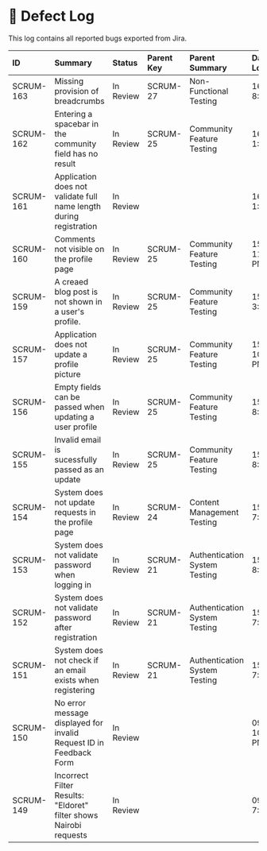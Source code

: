 # 🐛 Defect Log

This log contains all reported bugs exported from Jira.

| ID        | Summary                                                            | Status    | Parent Key   | Parent Summary                | Date Logged        | Project              |
|:----------|:-------------------------------------------------------------------|:----------|:-------------|:------------------------------|:-------------------|:---------------------|
| SCRUM-163 | Missing provision of breadcrumbs                                   | In Review | SCRUM-27     | Non-Functional Testing        | 16/Jul/25 8:59 AM  | CleanCity QA Testing |
| SCRUM-162 | Entering a spacebar in the community field has no result           | In Review | SCRUM-25     | Community Feature Testing     | 16/Jul/25 1:29 AM  | CleanCity QA Testing |
| SCRUM-161 | Application does not validate full name length during registration | In Review |              |                               | 16/Jul/25 1:10 AM  | CleanCity QA Testing |
| SCRUM-160 | Comments not visible on the profile page                           | In Review | SCRUM-25     | Community Feature Testing     | 15/Jul/25 11:43 PM | CleanCity QA Testing |
| SCRUM-159 | A creaed blog post is not shown in a user's profile.               | In Review | SCRUM-25     | Community Feature Testing     | 15/Jul/25 3:22 PM  | CleanCity QA Testing |
| SCRUM-157 | Application does not update a profile picture                      | In Review | SCRUM-25     | Community Feature Testing     | 15/Jul/25 10:42 PM | CleanCity QA Testing |
| SCRUM-156 | Empty fields can be passed when updating a user profile            | In Review | SCRUM-25     | Community Feature Testing     | 15/Jul/25 8:01 AM  | CleanCity QA Testing |
| SCRUM-155 | Invalid email is sucessfully passed as an update                   | In Review | SCRUM-25     | Community Feature Testing     | 15/Jul/25 8:01 AM  | CleanCity QA Testing |
| SCRUM-154 | System does not update requests in the profile page                | In Review | SCRUM-24     | Content Management Testing    | 15/Jul/25 7:52 AM  | CleanCity QA Testing |
| SCRUM-153 | System does not validate password when logging in                  | In Review | SCRUM-21     | Authentication System Testing | 15/Jul/25 8:01 AM  | CleanCity QA Testing |
| SCRUM-152 | System does not validate password after registration               | In Review | SCRUM-21     | Authentication System Testing | 15/Jul/25 7:52 AM  | CleanCity QA Testing |
| SCRUM-151 | System does not check if an email exists when registering          | In Review | SCRUM-21     | Authentication System Testing | 15/Jul/25 7:52 AM  | CleanCity QA Testing |
| SCRUM-150 | No error message displayed for invalid Request ID in Feedback Form | In Review |              |                               | 09/Jul/25 10:28 PM | CleanCity QA Testing |
| SCRUM-149 | Incorrect Filter Results: "Eldoret" filter shows Nairobi requests  | In Review |              |                               | 09/Jul/25 7:51 PM  | CleanCity QA Testing |